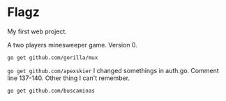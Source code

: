 # Flagz

My first web project.

A two players minesweeper game. Version 0.

 `go get github.com/gorilla/mux`
 
 `go get github.com/apexskier` I changed somethings in auth.go. Comment line 137-140. Other thing I can't remember.
 
 `go get github.com/buscaminas`

